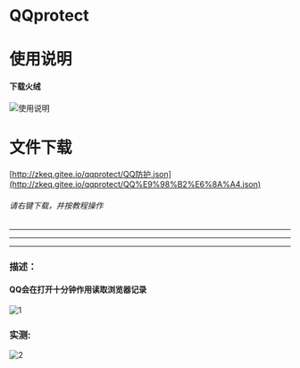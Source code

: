 # QQprotect

# 使用说明

#### 下载火绒

![使用说明](http://zkeq.gitee.io/qqprotect/QQprotect.gif)

# 文件下载

[http://zkeq.gitee.io/qqprotect/QQ防护.json](http://zkeq.gitee.io/qqprotect/QQ%E9%98%B2%E6%8A%A4.json)

###### 请右键下载，并按教程操作

----------------
----------------
----------------

### 描述：

#### QQ会在打开十分钟作用读取浏览器记录

![1](http://zkeq.gitee.io/qqprotect/1.jpg)

### 实测:

![2](http://zkeq.gitee.io/qqprotect/2.png)
